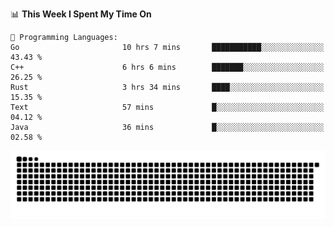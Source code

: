 <!--START_SECTION:waka-->
📊 **This Week I Spent My Time On** 

```text
💬 Programming Languages: 
Go                       10 hrs 7 mins       ███████████░░░░░░░░░░░░░░   43.43 % 
C++                      6 hrs 6 mins        ███████░░░░░░░░░░░░░░░░░░   26.25 % 
Rust                     3 hrs 34 mins       ████░░░░░░░░░░░░░░░░░░░░░   15.35 % 
Text                     57 mins             █░░░░░░░░░░░░░░░░░░░░░░░░   04.12 % 
Java                     36 mins             █░░░░░░░░░░░░░░░░░░░░░░░░   02.58 % 
```


<!--END_SECTION:waka-->

<picture>
  <source media="(prefers-color-scheme: dark)" srcset="https://raw.githubusercontent.com/fuwx295/fuwx295/output/github-contribution-grid-snake-dark.svg">
  <source media="(prefers-color-scheme: light)" srcset="https://raw.githubusercontent.com/fuwx295/fuwx295/output/github-contribution-grid-snake.svg">
  <img alt="github contribution grid snake animation" src="https://raw.githubusercontent.com/fuwx295/fuwx295/output/github-contribution-grid-snake.svg">
</picture>
